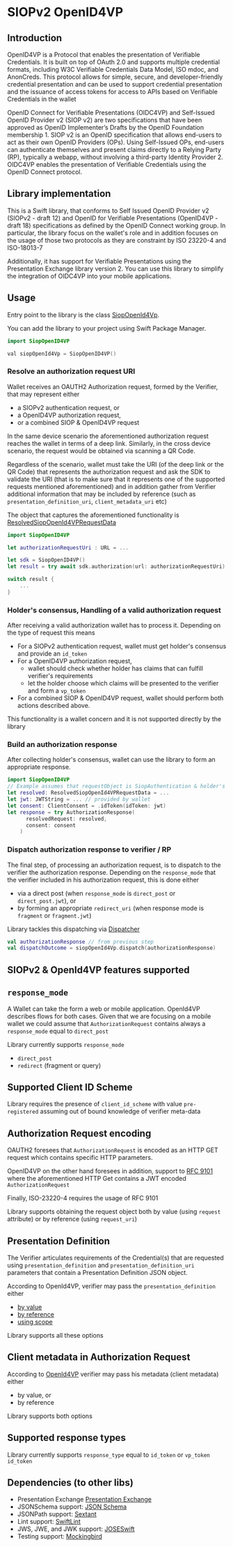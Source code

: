# SIOPv2 OpenID4VP 

## Introduction

OpenID4VP is a Protocol that enables the presentation of Verifiable Credentials. It is built on top of OAuth 2.0 and supports multiple credential formats, including W3C Verifiable Credentials Data Model, ISO mdoc, and AnonCreds. This protocol allows for simple, secure, and developer-friendly credential presentation and can be used to support credential presentation and the issuance of access tokens for access to APIs based on Verifiable Credentials in the wallet

OpenID Connect for Verifiable Presentations (OIDC4VP) and Self-Issued OpenID Provider v2 (SIOP v2) are two specifications that have been approved as OpenID Implementer’s Drafts by the OpenID Foundation membership 1. SIOP v2 is an OpenID specification that allows end-users to act as their own OpenID Providers (OPs). Using Self-Issued OPs, end-users can authenticate themselves and present claims directly to a Relying Party (RP), typically a webapp, without involving a third-party Identity Provider 2. OIDC4VP enables the presentation of Verifiable Credentials using the OpenID Connect protocol.

## Library implementation

This is a Swift library, that conforms to Self Issued OpenID Provider v2 (SIOPv2 - draft 12) and OpenID for Verifiable Presentations (OpenID4VP - draft 18) specifications as defined by the OpenID Connect working group.
In particular, the library focus on the wallet's role and in addition focuses on the 
usage of those two protocols as they are constraint by ISO 23220-4 and ISO-18013-7

Additionally, it has support for Verifiable Presentations using the Presentation Exchange  library version 2. 
You can use this library to simplify the integration of OIDC4VP into your mobile applications.


## Usage

Entry point to the library is the class [SiopOpenId4Vp](https://github.com/niscy-eudiw/siop-openid4vp-ios/blob/main/Sources/SiopOpenID4VP/SiopOpenID4VP.swift).

You can add the library to your project using Swift Package Manager.

```swift
import SiopOpenID4VP

val siopOpenId4Vp = SiopOpenID4VP()
```


### Resolve an authorization request URI 

Wallet receives an OAUTH2 Authorization request, formed by the Verifier, that may represent either 

- a SIOPv2 authentication request, or 
- a OpenID4VP authorization request,  
- or a combined SIOP & OpenID4VP request

In the same device  scenario the aforementioned authorization request reaches the wallet in terms of 
a deep link. Similarly, in the cross device scenario, the request would be obtained via scanning a QR Code.

Regardless of the scenario, wallet must take the URI (of the deep link or the QR Code) that represents the 
authorization request and ask the SDK to validate the URI (that is to make sure that it represents one of the supported
requests mentioned aforementioned) and in addition gather from Verifier additional information that may be included by
reference (such as `presentation_definition_uri`, `client_metadata_uri` etc)

The object that captures the aforementioned functionality is 
[ResolvedSiopOpenId4VPRequestData](https://github.com/niscy-eudiw/siop-openid4vp-ios/blob/main/Sources/OpenID4VPEntities/Resolved/ResolvedSiopOpenId4VPRequestData.swift)

```swift
import SiopOpenID4VP

let authorizationRequestUri : URL = ...

let sdk = SiopOpenID4VP()
let result = try await sdk.authorization(url: authorizationRequestUri)

switch result {
    ...
}
```

### Holder's consensus, Handling of a valid authorization request

After receiving a valid authorization wallet has to process it. Depending on the type of request this means

* For a SIOPv2 authentication request, wallet must get holder's consensus and provide an `id_token`
* For a OpenID4VP authorization request,
    * wallet should check whether holder has claims that can fulfill verifier's requirements
    * let the holder choose which claims will be presented to the verifier and form a `vp_token`
* For a combined SIOP & OpenID4VP request, wallet should perform both actions described above.

This functionality is a wallet concern and it is not supported directly by the library


### Build an authorization response


After collecting holder's consensus, wallet can use the library to form an appropriate response.

```swift
import SiopOpenID4VP
// Example assumes that requestObject is SiopAuthentication & holder's agreed to the issuance of id_token
let resolved: ResolvedSiopOpenId4VPRequestData = ...
let jwt: JWTString = ... // provided by wallet
let consent: ClientConsent = .idToken(idToken: jwt)
let response = try AuthorizationResponse(
      resolvedRequest: resolved,
      consent: consent
    )
```

### Dispatch authorization response to verifier / RP

The final step, of processing an authorization request, is to dispatch to the verifier the authorization response.
Depending on the `response_mode` that the verifier included in his authorization request, this is done either
* via a direct post (when `response_mode` is `direct_post` or `direct_post.jwt`), or
* by forming an appropriate `redirect_uri` (when response mode is `fragment` or `fragment.jwt`)

Library tackles this dispatching via [Dispatcher](src/main/kotlin/eu/europa/ec/euidw/openid4vp/Dispatcher.kt)

```kotlin
val authorizationResponse // from previous step
val dispatchOutcome = siopOpenId4Vp.dispatch(authorizationResponse)
```

## SIOPv2 & OpenId4VP features supported

## `response_mode`

A Wallet can take the form a web or mobile application.
OpenId4VP describes flows for both cases. Given that we are focusing on a mobile wallet we could
assume that `AuthorizationRequest` contains always a `response_mode` equal to `direct_post`

Library currently supports `response_mode`
* `direct_post`
* `redirect` (fragment or query)


## Supported Client ID Scheme

Library requires the presence of `client_id_scheme` with value
`pre-registered` assuming out of bound knowledge of verifier meta-data

## Authorization Request encoding

OAUTH2 foresees that `AuthorizationRequest` is encoded as an HTTP GET
request which contains specific HTTP parameters.

OpenID4VP on the other hand foresees in addition, support to
[RFC 9101](https://www.rfc-editor.org/rfc/rfc9101.html#request_object) where
the aforementioned HTTP Get contains a JWT encoded `AuthorizationRequest`

Finally, ISO-23220-4 requires the  usage of RFC 9101

Library supports obtaining the request object both by value (using `request` attribute) or
by reference (using `request_uri`)


## Presentation Definition
The Verifier articulates requirements of the Credential(s) that are requested using
`presentation_definition` and `presentation_definition_uri` parameters that contain a 
Presentation Definition JSON object. 

According to OpenId4VP, verifier may pass the `presentation_definition` either

* [by value](https://openid.net/specs/openid-4-verifiable-presentations-1_0.html#section-5.1)
* [by reference](https://openid.net/specs/openid-4-verifiable-presentations-1_0.html#name-presentation_definition_uri)
* [using scope](https://openid.net/specs/openid-4-verifiable-presentations-1_0.html#name-using-scope-parameter-to-re)

Library supports all these options

## Client metadata in Authorization Request
According to [OpenId4VP](https://openid.net/specs/openid-4-verifiable-presentations-1_0.html#name-authorization-request) verifier may pass his metadata (client metadata) either
* by value, or
* by reference

Library supports both options

## Supported response types

Library currently supports `response_type` equal to `id_token` or `vp_token id_token`


## Dependencies (to other libs)

* Presentation Exchange [Presentation Exchange](https://github.com/niscy-eudiw/presentation-exchange-swift)
* JSONSchema support: [JSON Schema](https://github.com/kylef/JSONSchema.swift)
* JSONPath support: [Sextant](https://github.com/KittyMac/Sextant.git)
* Lint support: [SwiftLint](https://github.com/realm/SwiftLint.git)
* JWS, JWE, and JWK support: [JOSESwift](https://github.com/airsidemobile/JOSESwift.git)
* Testing support: [Mockingbird](https://github.com/birdrides/mockingbird.git)